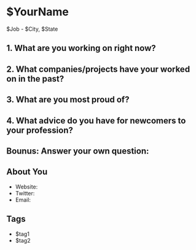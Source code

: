 # $YourName
$Job - $City, $State


## 1. What are you working on right now?



## 2. What companies/projects have your worked on in the past?



## 3. What are you most proud of?



## 4. What advice do you have for newcomers to your profession?



## Bounus: Answer your own question:


## About You
* Website: [](http://)
* Twitter: [](http://twitter.com)
* Email: [](mailto:)

## Tags
* $tag1
* $tag2
